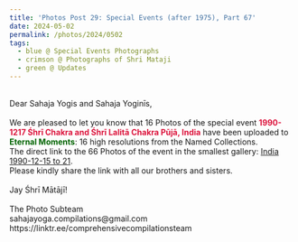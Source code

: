 ```yaml
---
title: 'Photos Post 29: Special Events (after 1975), Part 67'
date: 2024-05-02
permalink: /photos/2024/0502
tags:
  - blue @ Special Events Photographs
  - crimson @ Photographs of Shri Mataji
  - green @ Updates
---
```


<p>
<br>
Dear Sahaja Yogis and Sahaja Yoginīs,<br>
<br>
We are pleased to let you know that 16 Photos of the special event <font color="Crimson"><b>1990-1217 Śhrī Chakra and Śhrī Lalitā Chakra Pūjā, India</b></font> have been uploaded to <font color="DarkGreen"><b>Eternal Moments</b></font>: 16 high resolutions from the Named Collections.<br>
The direct link to the 66 Photos of the event in the smallest gallery: <a href="https://eternalmoments.smugmug.com/Countries/India/1990-12-15-to-21">India 1990-12-15 to 21</a>.<br>
Please kindly share the link with all our brothers and sisters.<br>
<br>
Jay Śhrī Mātājī!<br>
<br>
The Photo Subteam<br>
sahajayoga.compilations@gmail.com<br>
https://linktr.ee/comprehensivecompilationsteam
</p>
